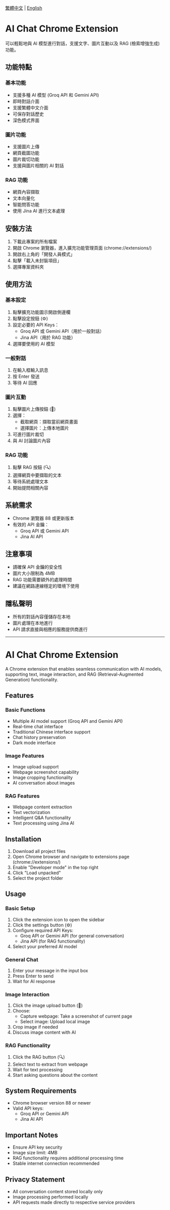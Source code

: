 [繁體中文](#chinese) | [English](#english)

<h1 id="chinese">AI Chat Chrome Extension</h1>

可以輕鬆地與 AI 模型進行對話，支援文字、圖片互動以及 RAG (檢索增強生成) 功能。

## 功能特點

### 基本功能
- 支援多種 AI 模型 (Groq API 和 Gemini API)
- 即時對話介面
- 支援繁體中文介面
- 可保存對話歷史
- 深色模式界面

### 圖片功能
- 支援圖片上傳
- 網頁截圖功能
- 圖片裁切功能
- 支援與圖片相關的 AI 對話

### RAG 功能
- 網頁內容擷取
- 文本向量化
- 智能問答功能
- 使用 Jina AI 進行文本處理

## 安裝方法

1. 下載此專案的所有檔案
2. 開啟 Chrome 瀏覽器，進入擴充功能管理頁面 (chrome://extensions/)
3. 開啟右上角的「開發人員模式」
4. 點擊「載入未封裝項目」
5. 選擇專案資料夾

## 使用方法

### 基本設定
1. 點擊擴充功能圖示開啟側邊欄
2. 點擊設定按鈕 (⚙️)
3. 設定必要的 API Keys：
   - Groq API 或 Gemini API（用於一般對話）
   - Jina API（用於 RAG 功能）
4. 選擇要使用的 AI 模型

### 一般對話
1. 在輸入框輸入訊息
2. 按 Enter 發送
3. 等待 AI 回應

### 圖片互動
1. 點擊圖片上傳按鈕 (📎)
2. 選擇：
   - 截取網頁：擷取當前網頁畫面
   - 選擇圖片：上傳本地圖片
3. 可進行圖片裁切
4. 與 AI 討論圖片內容

### RAG 功能
1. 點擊 RAG 按鈕 (🔍)
2. 選擇網頁中要擷取的文本
3. 等待系統處理文本
4. 開始提問相關內容

## 系統需求
- Chrome 瀏覽器 88 或更新版本
- 有效的 API 金鑰：
  - Groq API 或 Gemini API
  - Jina AI API

## 注意事項
- 請確保 API 金鑰的安全性
- 圖片大小限制為 4MB
- RAG 功能需要額外的處理時間
- 建議在網路連線穩定的環境下使用

## 隱私聲明
- 所有的對話內容僅儲存在本地
- 圖片處理在本地進行
- API 請求直接與相應的服務提供商進行

---

<h1 id="english">AI Chat Chrome Extension</h1>

A Chrome extension that enables seamless communication with AI models, supporting text, image interaction, and RAG (Retrieval-Augmented Generation) functionality.

## Features

### Basic Functions
- Multiple AI model support (Groq API and Gemini API)
- Real-time chat interface
- Traditional Chinese interface support
- Chat history preservation
- Dark mode interface

### Image Features
- Image upload support
- Webpage screenshot capability
- Image cropping functionality
- AI conversation about images

### RAG Features
- Webpage content extraction
- Text vectorization
- Intelligent Q&A functionality
- Text processing using Jina AI

## Installation

1. Download all project files
2. Open Chrome browser and navigate to extensions page (chrome://extensions/)
3. Enable "Developer mode" in the top right
4. Click "Load unpacked"
5. Select the project folder

## Usage

### Basic Setup
1. Click the extension icon to open the sidebar
2. Click the settings button (⚙️)
3. Configure required API Keys:
   - Groq API or Gemini API (for general conversation)
   - Jina API (for RAG functionality)
4. Select your preferred AI model

### General Chat
1. Enter your message in the input box
2. Press Enter to send
3. Wait for AI response

### Image Interaction
1. Click the image upload button (📎)
2. Choose:
   - Capture webpage: Take a screenshot of current page
   - Select image: Upload local image
3. Crop image if needed
4. Discuss image content with AI

### RAG Functionality
1. Click the RAG button (🔍)
2. Select text to extract from webpage
3. Wait for text processing
4. Start asking questions about the content

## System Requirements
- Chrome browser version 88 or newer
- Valid API keys:
  - Groq API or Gemini API
  - Jina AI API

## Important Notes
- Ensure API key security
- Image size limit: 4MB
- RAG functionality requires additional processing time
- Stable internet connection recommended

## Privacy Statement
- All conversation content stored locally only
- Image processing performed locally
- API requests made directly to respective service providers